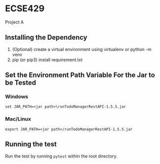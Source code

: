 # ECSE429
Project A
## Installing the Dependency
1. (Optional) create a virtual environment using virtualenv or python -m venv 
2. pip (or pip3) install requirement.txt
## Set the Environment Path Variable For the Jar to be Tested  
### Windows  
``` set JAR_PATH=<jar path>\runTodoManagerRestAPI-1.5.5.jar ```
### Mac/Linux
``` export JAR_PATH=<jar path>/runTodoManagerRestAPI-1.5.5.jar ```
## Running the test
Run the test by running ```pytest``` within the root directory.
